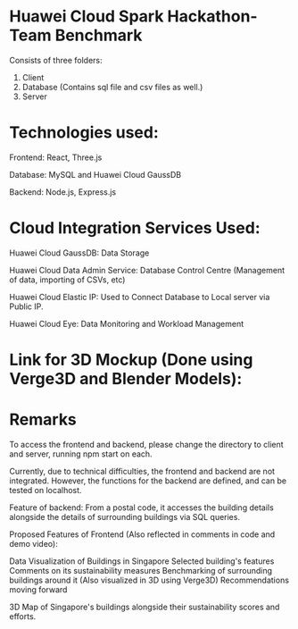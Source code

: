 # Huawei Cloud Spark Hackathon- Team Benchmark

Consists of three folders:
1. Client 
2. Database (Contains sql file and csv files as well.)
3. Server

# Technologies used:
Frontend: React, Three.js

Database: MySQL and Huawei Cloud GaussDB

Backend: Node.js, Express.js

# Cloud Integration Services Used:
Huawei Cloud GaussDB: Data Storage

Huawei Cloud Data Admin Service: Database Control Centre (Management of data, importing of CSVs, etc)

Huawei Cloud Elastic IP: Used to Connect Database to Local server via Public IP.

Huawei Cloud Eye: Data Monitoring and Workload Management

# Link for 3D Mockup (Done using Verge3D and Blender Models):


# Remarks
To access the frontend and backend, please change the directory to client and server,
running npm start on each.

Currently, due to technical difficulties, the frontend and backend are not integrated.
However, the functions for the backend are defined, and can be tested on localhost.

Feature of backend: From a postal code, it accesses the building details alongside the details of surrounding buildings via SQL queries.

Proposed Features of Frontend (Also reflected in comments in code and demo video):

Data Visualization of Buildings in Singapore
Selected building's features
Comments on its sustainability measures
Benchmarking of surrounding buildings around it (Also visualized in 3D using Verge3D)
Recommendations moving forward

3D Map of Singapore's buildings alongside their sustainability scores and efforts.

 
